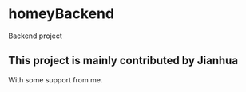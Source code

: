 # homeyBackend
Backend project
## This project is mainly contributed by Jianhua
With some support from me.
